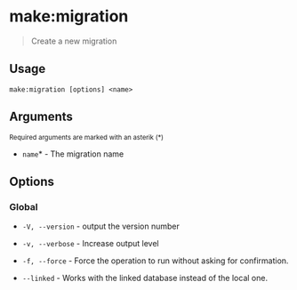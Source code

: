 # make:migration

> Create a new migration

## Usage

```shell
make:migration [options] <name>
```

## Arguments

<small>Required arguments are marked with an asterik (\*)</small>

* `name`\* - The migration name

## Options

### Global

* `-V, --version` - output the version number

* `-v, --verbose` - Increase output level

* `-f, --force` - Force the operation to run without asking for confirmation.

* `--linked` - Works with the linked database instead of the local one.
